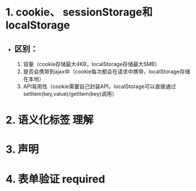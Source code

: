 # 1. cookie、 sessionStorage和localStorage
  * ## 区别：
    1. 容量（cookie存储最大4KB，localStorage存储最大5MB）
    2. 是否会携带到ajax中（cookie每次都会在请求中携带，localStorage存储在本地）
    3. API易用性（cookie需要自己封装API，localStorage可以直接通过setItem(key,value)/getItem(key)调用）

# 2. 语义化标签  理解

# 3. 声明

# 4. 表单验证 required